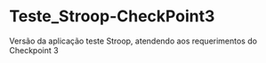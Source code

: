 # Teste_Stroop-CheckPoint3
Versão da aplicação teste Stroop, atendendo aos requerimentos do Checkpoint 3
